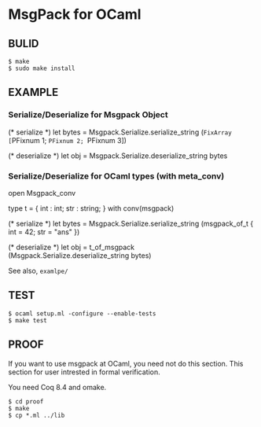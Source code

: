 MsgPack for OCaml
==============================

BULID
------------

    $ make
    $ sudo make install

EXAMPLE
------------

### Serialize/Deserialize for Msgpack Object

   (* serialize *)
   let bytes = 
     Msgpack.Serialize.serialize_string (`FixArray [`PFixnum 1; `PFixnum 2; `PFixnum 3])

   (* deserialize *)
   let obj =
     Msgpack.Serialize.deserialize_string bytes

### Serialize/Deserialize for OCaml types (with meta_conv)

   open Msgpack_conv

   type t = {
     int : int;
     str : string;
   } with conv(msgpack)

   (* serialize *)
   let bytes = 
     Msgpack.Serialize.serialize_string (msgpack_of_t { int = 42; str = "ans" })

   (* deserialize *)
   let obj =
     t_of_msgpack (Msgpack.Serialize.deserialize_string bytes)

See also, `examlpe/`

TEST
------------

    $ ocaml setup.ml -configure --enable-tests
    $ make test

PROOF
-----------

If you want to use msgpack at OCaml, you need not do this section.
This section for user intrested in formal verification.

You need Coq 8.4 and omake.

    $ cd proof
    $ make
    $ cp *.ml ../lib

